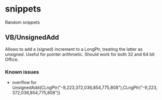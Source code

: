 # snippets
Random snippets

## VB/UnsignedAdd
Allows to add a (signed) increment to a LongPtr, treating the latter as unsigned. Useful for pointer arithmetic.
Should work for both 32 and 64 bit Office.

### Known issues
* overflow for UnsignedAdd(CLngPtr("-9,223,372,036,854,775,808"),CLngPtr("-9,223,372,036,854,775,808")) 